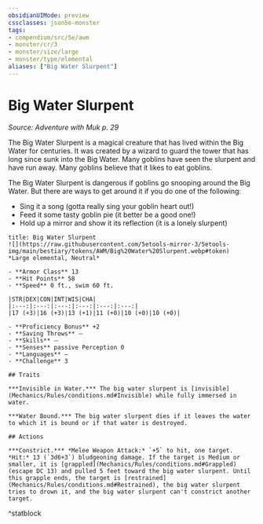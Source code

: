 ```yaml
---
obsidianUIMode: preview
cssclasses: json5e-monster
tags:
- compendium/src/5e/awm
- monster/cr/3
- monster/size/large
- monster/type/elemental
aliases: ["Big Water Slurpent"]
---
```

# Big Water Slurpent
*Source: Adventure with Muk p. 29*  

The Big Water Slurpent is a magical creature that has lived within the Big Water for centuries. It was created by a wizard to guard the tower that has long since sunk into the Big Water. Many goblins have seen the slurpent and have run away. Many goblins believe that it likes to eat goblins.

The Big Water Slurpent is dangerous if goblins go snooping around the Big Water. But there are ways to get around it if you do one of the following:

- Sing it a song (gotta really sing your goblin heart out!)  
- Feed it some tasty goblin pie (it better be a good one!)  
- Hold up a mirror and show it its reflection (it is a lonely slurpent)  

```ad-statblock
title: Big Water Slurpent
![](https://raw.githubusercontent.com/5etools-mirror-3/5etools-img/main/bestiary/tokens/AWM/Big%20Water%20Slurpent.webp#token)
*Large elemental, Neutral*

- **Armor Class** 13
- **Hit Points** 58
- **Speed** 0 ft., swim 60 ft.

|STR|DEX|CON|INT|WIS|CHA|
|:---:|:---:|:---:|:---:|:---:|:---:|
|17 (+3)|16 (+3)|13 (+1)|11 (+0)|10 (+0)|10 (+0)|

- **Proficiency Bonus** +2
- **Saving Throws** ⏤
- **Skills** ⏤
- **Senses** passive Perception 0
- **Languages** —
- **Challenge** 3

## Traits

***Invisible in Water.*** The big water slurpent is [invisible](Mechanics/Rules/conditions.md#Invisible) while fully immersed in water.

***Water Bound.*** The big water slurpent dies if it leaves the water to which it is bound or if that water is destroyed.

## Actions

***Constrict.*** *Melee Weapon Attack:* `+5` to hit, one target. *Hit:* 13 (`3d6+3`) bludgeoning damage. If the target is Medium or smaller, it is [grappled](Mechanics/Rules/conditions.md#Grappled) (escape DC 13) and pulled 5 feet toward the big water slurpent. Until this grapple ends, the target is [restrained](Mechanics/Rules/conditions.md#Restrained), the big water slurpent tries to drown it, and the big water slurpent can't constrict another target.
```
^statblock